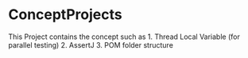 # ConceptProjects
This Project contains the concept such as  1. Thread Local Variable (for parallel testing) 2. AssertJ 3. POM folder structure
